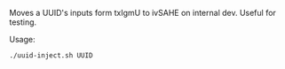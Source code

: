 Moves a UUID's inputs form txIgmU to ivSAHE on internal dev. Useful for testing.

Usage:
```
./uuid-inject.sh UUID
```
